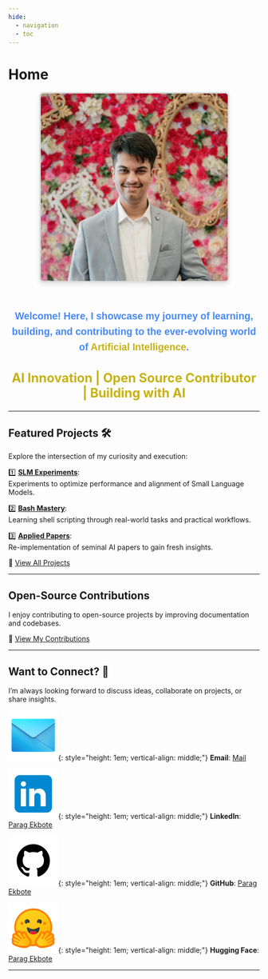 ```yaml
---
hide:
  - navigation
  - toc
---
```

# **Home**  

<div style="
    text-align: center; 
    font-family: Arial, sans-serif; 
    color: #444; 
    line-height: 1.6;
">
    <!-- Personal Picture -->
    <img 
        src="Personal-Pic2-1.jpg" 
        alt="Personal Pic" 
        style="
            width: 375px; 
            height: 375px; 
            border-radius: 8px; 
            border: 3px solid #ddd; 
            box-shadow: 0 4px 8px rgba(0, 0, 0, 0.1); 
            margin-bottom: 15px;
        ">
    </img>

<!-- Introduction -->
<h3 style="
    text-align: center; 
    font-size: 1.4em; 
    font-weight: bold; 
    margin-top: 30px;
    color:rgb(71, 137, 251);
">
        Welcome! Here, I showcase my journey of learning, building, and contributing to the ever-evolving world of 
        <strong style="color: rgb(199, 178, 18);">Artificial Intelligence</strong>.
</h3>
</div>

<!-- Section Title -->
<h2 style="
    text-align: center; 
    font-size: 1.8em; 
    font-weight: bold; 
    margin-top: 30px; 
    color: rgb(199, 178, 18);
">
    AI Innovation | Open Source Contributor | Building with AI 
</h2>

---

## **Featured Projects** 🛠️  
Explore the intersection of my curiosity and execution:  

1️⃣ **[SLM Experiments](https://github.com/ParagEkbote/slm-experiments)**:  
Experiments to optimize performance and alignment of Small Language Models.  

2️⃣ **[Bash Mastery](https://github.com/ParagEkbote/bash-mastery)**:  
Learning shell scripting through real-world tasks and practical workflows.  

3️⃣ **[Applied Papers](https://github.com/ParagEkbote/applied-papers)**:  
Re-implementation of seminal AI papers to gain fresh insights.  

🎯 [View All Projects](https://paragekbote.github.io/Projects/)

---

## **Open-Source Contributions**  
I enjoy contributing to open-source projects by improving documentation and codebases.

📂 [View My Contributions](https://paragekbote.github.io/Open-Source%20Contributions/)
 
---

## **Want to Connect?** 🤝  

I’m always looking forward to discuss ideas, collaborate on projects, or share insights.

<!-- Email -->
![alt text](image-9.png){: style="height: 1em; vertical-align: middle;"} **Email**: [Mail](mailto:paragekbote23@gmail.com)

<!-- LinkedIn -->
![alt text](image-7.png){: style="height: 1em; vertical-align: middle;"} **LinkedIn**: [Parag Ekbote](https://www.linkedin.com/in/parag-ekbote/)

<!-- GitHub -->
![alt text](image-8.png){: style="height: 1em; vertical-align: middle;"} **GitHub**: [Parag Ekbote](https://github.com/ParagEkbote/)

<!-- Hugging Face -->
![alt text](image-10.png){: style="height: 1em; vertical-align: middle;"} **Hugging Face**: [Parag Ekbote](https://huggingface.co/AINovice2005)

---
